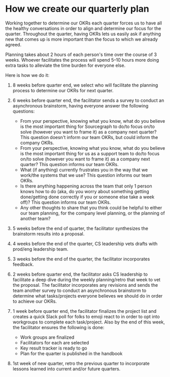# How we create our quarterly plan

Working together to determine our OKRs each quarter forces us to have all the healthy conversations in order to align and determine our focus for the quarter. Throughout the quarter, having OKRs lets us easily ask if anything new that comes up is more important than the focus to which we already agreed.

Planning takes about 2 hours of each person's time over the course of 3 weeks. Whoever facilitates the process will spend 5–10 hours more doing extra tasks to alleviate the time burden for everyone else.

Here is how we do it:

1. 8 weeks before quarter end, we select who will facilitate the planning process to determine our OKRs for next quarter.
2. 6 weeks before quarter end, the facilitator sends a survey to conduct an asynchronous brainstorm, having everyone answer the following questions:

   - From your perspective, knowing what you know, what do you believe is the most important thing for Sourcegraph to do/to focus on/to solve (however you want to frame it) as a company next quarter? This question doesn't inform our team OKRs, but could inform the company OKRs.
   - From your perspective, knowing what you know, what do you believe is the most important thing for us as a support team to do/to focus on/to solve (however you want to frame it) as a company next quarter? This question informs our team OKRs.
   - What (if anything) currently frustrates you in the way that we work/the systems that we use? This question informs our team OKRs.
   - Is there anything happening across the team that only 1 person knows how to do (aka, do you worry about something getting done/getting done correctly if you or someone else take a week off)? This question informs our team OKRs.
   - Any other thoughts to share that you think could be helpful to either our team planning, for the company level planning, or the planning of another team?

3. 5 weeks before the end of quarter, the facilitator synthesizes the brainstorm results into a proposal.
4. 4 weeks before the end of the quarter, CS leadership vets drafts with prod/eng leadership team.
5. 3 weeks before the end of the quarter, the facilitator incorporates feedback.
6. 2 weeks before quarter end, the facilitator asks CS leadership to facilitate a deep dive during the weekly planning/retro that week to vet the proposal. The facilitator incorporates any revisions and sends the team another survey to conduct an asynchronous brainstorm to determine what tasks/projects everyone believes we should do in order to achieve our OKRs.
7. 1 week before quarter end, the facilitator finalizes the project list and creates a quick Slack poll for folks to emoji react to in order to opt into workgroups to complete each task/project. Also by the end of this week, the facilitator ensures the following is done:

   - Work groups are finalized
   - Facilitators for each are selected
   - Key result tracker is ready to go
   - Plan for the quarter is published in the handbook

8. 1st week of new quarter, retro the previous quarter to incorporate lessons learned into current and/or future quarters.
